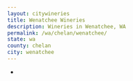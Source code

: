 ```yaml
---
layout: citywineries
title: Wenatchee Wineries
description: Wineries in Wenatchee, WA
permalink: /wa/chelan/wenatchee/
state: wa
county: chelan
city: wenatchee
---
```

-

